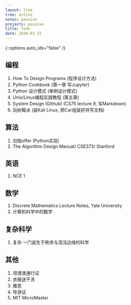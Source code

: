 ```yaml
---
layout: tree
tree: active
notes: passive
projects: passive
title: Todo
date: 2020-03-31
---
```



{::options auto_ids="false" /}


## 编程
1. How To Design Programs (程序设计方法)
2. Python Cookbook               (第一章 写Jupyter)
3. Python 设计模式               (单例设计模式)
4. Unix/Linux编程实践教程        (第五章)
5. System Design (Github)        (CS75 lecture 9, 写Markdown)
6. 玩树莓派                      (装Kali Linux, 把Car组装好并写文档)

## 算法
1. 剑指offer (Python实现)
2. The Algorithm Design Manual/ CSE373/ Stanford

## 英语
1. NCE 1

## 数学
1. Discrete Mathematics Lecture Notes, Yale University
2. 计算机科学中的数学

## 复杂科学
1. 复杂 一门诞生于秩序与混沌边缘的科学

## 其他
1. 领港澳通行证
2. 衣服送干洗
3. 雅思
4. 导游证
5. MIT MicroMaster

